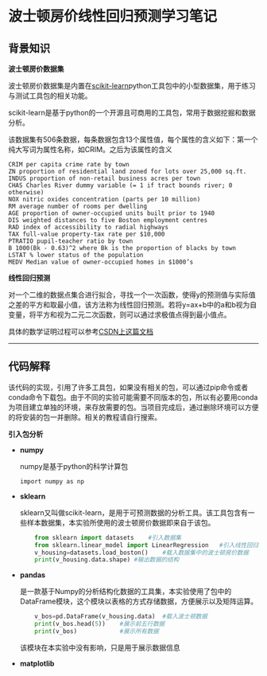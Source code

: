 # 波士顿房价线性回归预测学习笔记

## 背景知识

**波士顿房价数据集**


波士顿房价数据集是内置在[scikit-learn](https://sklearn.org/index.html)python工具包中的小型数据集，用于练习与测试工具包的相关功能。

scikit-learn是基于python的一个开源且可商用的工具包，常用于数据挖掘和数据分析。

该数据集有506条数据，每条数据包含13个属性值，每个属性的含义如下：第一个纯大写词为属性名称，如CRIM。之后为该属性的含义
>
    CRIM per capita crime rate by town
    ZN proportion of residential land zoned for lots over 25,000 sq.ft.
    INDUS proportion of non-retail business acres per town
    CHAS Charles River dummy variable (= 1 if tract bounds river; 0 otherwise)
    NOX nitric oxides concentration (parts per 10 million)
    RM average number of rooms per dwelling
    AGE proportion of owner-occupied units built prior to 1940
    DIS weighted distances to five Boston employment centres
    RAD index of accessibility to radial highways
    TAX full-value property-tax rate per $10,000
    PTRATIO pupil-teacher ratio by town
    B 1000(Bk - 0.63)^2 where Bk is the proportion of blacks by town
    LSTAT % lower status of the population
    MEDV Median value of owner-occupied homes in $1000’s
>

**线性回归预测**

对一个二维的数据点集合进行拟合，寻找一个一次函数，使得y的预测值与实际值之差的平方和取最小值，该方法称为线性回归预测。若将y=ax+b中的a和b视为自变量，将平方和视为二元二次函数，则可以通过求极值点得到最小值点。

具体的数学证明过程可以参考[CSDN上这篇文档](https://blog.csdn.net/Android_xue/article/details/97614045?utm_medium=distribute.pc_relevant.none-task-blog-BlogCommendFromMachineLearnPai2-3.channel_param&depth_1-utm_source=distribute.pc_relevant.none-task-blog-BlogCommendFromMachineLearnPai2-3.channel_param)

---

## 代码解释

该代码的实现，引用了许多工具包，如果没有相关的包，可以通过pip命令或者conda命令下载包。由于不同的实验可能需要不同版本的包，所以有必要用conda为项目建立单独的环境，来存放需要的包。当项目完成后，通过删除环境可以方便的将安装的包一并删除。相关的教程请自行搜索。

**引入包分析**

- **numpy**

    numpy是基于python的科学计算包
    
    ``import numpy as np``

- **sklearn**

    sklearn又叫做scikit-learn，是用于可预测数据的分析工具。该工具包含有一些样本数据集，本实验所使用的波士顿房价数据即来自于该包。

    ```py
        from sklearn import datasets    #引入数据集
        from sklearn.linear_model import LinearRegression   #引入线性回归预测工具 
        v_housing=datasets.load_boston()    #载入数据集中的波士顿房价数据
        print(v_housing.data.shape) #输出数据的结构
    ```
    


- **pandas**

    是一款基于Numpy的分析结构化数据的工具集，本实验使用了包中的DataFrame模块，这个模块以表格的方式存储数据，方便展示以及矩阵运算。

    ```python
        v_bos=pd.DataFrame(v_housing.data)  #载入波士顿数据
        print(v_bos.head(5))    #展示前五行数据
        print(v_bos)            #展示所有数据
    ```
    该模块在本实验中没有影响，只是用于展示数据信息

- **matplotlib**
    
    


